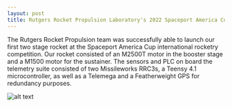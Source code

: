 ```yaml
---
layout: post
title: Rutgers Rocket Propulsion Laboratory's 2022 Spaceport America Cup Launch
---
```


The Rutgers Rocket Propulsion team was successfully able to launch our first two stage rocket at the Spaceport America Cup international rocketry competition. Our rocket consisted of an M2500T motor in the booster stage and a M1500 motor for the sustainer. The sensors and PLC on board the telemetry suite consisted of two Missileworks RRC3s, a Teensy 4.1 microcontroller, as well as a Telemega and a Featherweight GPS for redundancy purposes.

![alt text](aaniko123/adityaaanikode.com/spaceport.png "Spaceport America Cup 2022")
